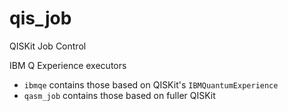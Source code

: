 # qis_job
QISKit Job Control

IBM Q Experience executors

* `ibmqe` contains those based on QISKit's `IBMQuantumExperience`
* `qasm_job` contains those based on fuller QISKit
